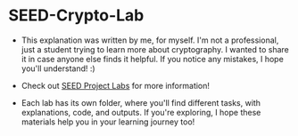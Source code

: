 # SEED-Crypto-Lab

- This explanation was written by me, for myself. I'm not a professional, just a student trying to learn more about cryptography. I wanted to share it in case anyone else finds it helpful. If you notice any mistakes, I hope you'll understand! :)

- Check out [SEED Project Labs](https://seedsecuritylabs.org/Labs_20.04/) for more information!

- Each lab has its own folder, where you'll find different tasks, with explanations, code, and outputs. If you're exploring, I hope these materials help you in your learning journey too!
